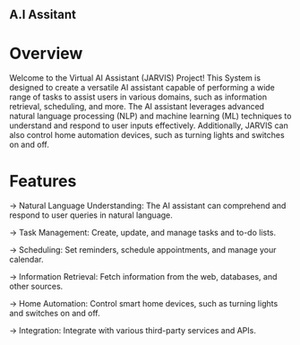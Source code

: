 ## A.I Assitant 

 # Overview
Welcome to the Virtual AI Assistant (JARVIS) Project! This System is designed to create a versatile AI assistant capable of performing a wide range of tasks to assist users in various domains, such as information retrieval, scheduling, and more. The AI assistant leverages advanced natural language processing (NLP) and machine learning (ML) techniques to understand and respond to user inputs effectively. Additionally, JARVIS can also control home automation devices, such as turning lights and switches on and off.

# Features
-> Natural Language Understanding: The AI assistant can comprehend and respond to user queries in natural language.

-> Task Management: Create, update, and manage tasks and to-do lists.

-> Scheduling: Set reminders, schedule appointments, and manage your calendar.

-> Information Retrieval: Fetch information from the web, databases, and other sources.

-> Home Automation: Control smart home devices, such as turning lights and switches on and off.

-> Integration: Integrate with various third-party services and APIs.
